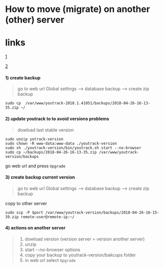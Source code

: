 How to move (migrate) on another (other) server
=======

links
====
[1](https://www.jetbrains.com/help/youtrack/standalone/Upgrade-YouTrack-ZIP.html)

[2](https://www.jetbrains.com/help/youtrack/standalone/Restore-ZIP-Installation.html)

#### 1) create backup
> go to web url
> Global settings --> database backup --> create zip backup
```nginx
sudo cp  /var/www/youtrack-2018.1.41051/backups/2018-04-26-16-13-35.zip ~/
 ```
#### 2) update youtrack to to avoid versions problems
> dowload last stable version
```nginx
sudo unzip yotrack-version
sudo chown -R www-data:www-data ./youtrack-version
sudo sh ./youtrack-version/bin/youtrack.sh start --no-browser
sudo cp ~/backups/2018-04-26-16-13-35.zip /var/www/youtrack-version/backups
```
go web url and press ```Upgrade ```

#### 3) create backup current version
> go to web url
> Global settings --> database backup --> create zip backup

copy to other server
```nginx
sudo scp -P $port /var/www/youtrack-version/backups/2018-04-26-16-15-39.zip remote-user@remote-ip:~/
```

#### 4) actions on another server
 
 > 1. dowload version (version server = version another server)
 > 2. unzip
 > 3. start --no-browser options
 > 4. copy your backup to youtrack-version/bakcups folder
 > 5. in web url select ```Upgrade```



